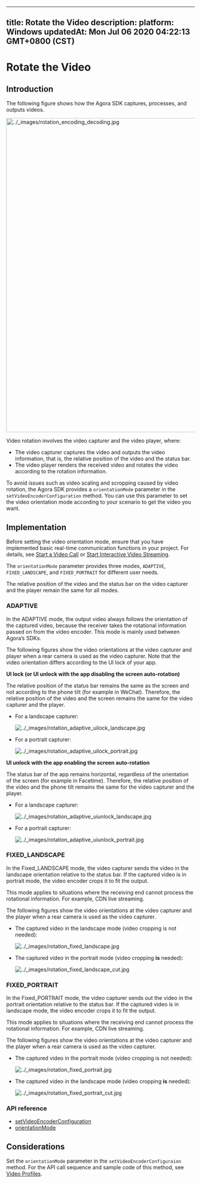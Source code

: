 
---
title: Rotate the Video
description: 
platform: Windows
updatedAt: Mon Jul 06 2020 04:22:13 GMT+0800 (CST)
---
# Rotate the Video
## Introduction

The following figure shows how the Agora SDK captures, processes, and outputs videos.

<img alt="../_images/rotation_encoding_decoding.jpg" src="https://web-cdn.agora.io/docs-files/en/rotation_encoding_decoding.jpg" style="width: 840px; "/>

Video rotation involves the video capturer and the video player, where:

- The video capturer captures the video and outputs the video information, that is, the relative position of the video and the status bar.
- The video player renders the received video and rotates the video according to the rotation information.

To avoid issues such as video scaling and scropping caused by video rotation, the Agora SDK provides a `orientationMode` parameter in the `setVideoEncoderConfiguration` method. You can use this parameter to set the video orientation mode according to your scenario to get the video you want.

## Implementation

Before setting the video orientation mode, ensure that you have implemented basic real-time communication functions in your project. For details, see [Start a Video Call](../../en/Video/start_call_windows.md) or [Start Interactive Video Streaming](../../en/Video/start_live_windows.md).

The `orientationMode` parameter provides three modes, `ADAPTIVE`, `FIXED_LANDSCAPE`, and `FIXED_PORTRAIT` for different user needs. 

<div class="alert note">The relative position of the video and the status bar on the video capturer and the player remain the same for all modes.</div>

### ADAPTIVE

In the ADAPTIVE mode, the output video always follows the orientation of the captured video, because the receiver takes the rotational information passed on from the video encoder. This mode is mainly used between Agora’s SDKs.

The following figures show the video orientations at the video capturer and player when a rear camera is used as the video capturer. Note that the video orientation differs according to the UI lock of your app.

**UI lock (or UI unlock with the app disabling the screen auto-rotation)**

The relative position of the status bar remains the same as the screen and not according to the phone tilt \(for example in WeChat\). Therefore, the relative position of the video and the screen remains the same for the video capturer and the player.
		
- For a landscape capturer:

  <img alt="../_images/rotation_adaptive_uilock_landscape.jpg" src="https://web-cdn.agora.io/docs-files/en/rotation_adaptive_uilock_landscape.jpg" />

- For a portrait capturer:
   
   <img alt="../_images/rotation_adaptive_uilock_portrait.jpg" src="https://web-cdn.agora.io/docs-files/en/rotation_adaptive_uilock_portrait.jpg" />

**UI unlock with the app enabling the screen auto-rotation**

The status bar of the app remains horizontal, regardless of the orientation of the screen \(for example in Facetime\). Therefore, the relative position of the video and the phone tilt remains the same for the video capturer and the player.

- For a landscape capturer:

    <img alt="../_images/rotation_adaptive_uiunlock_landscape.jpg" src="https://web-cdn.agora.io/docs-files/en/rotation_adaptive_uiunlock_landscape.jpg" />

- For a portrait capturer:

    <img alt="../_images/rotation_adaptive_uiunlock_portrait.jpg" src="https://web-cdn.agora.io/docs-files/en/rotation_adaptive_uiunlock_portrait.jpg" />


### FIXED_LANDSCAPE

In the Fixed_LANDSCAPE mode, the video capturer sends the video in the landscape orientation relative to the status bar. If the captured video is in portrait mode, the video encoder crops it to fit the output. 

This mode applies to situations where the receiving end cannot process the rotational information. For example, CDN live streaming.

The following figures show the video orientations at the video capturer and the player when a rear camera is used as the video capturer.

-   The captured video in the landscape mode (video cropping is not needed):

    <img alt="../_images/rotation_fixed_landscape.jpg" src="https://web-cdn.agora.io/docs-files/en/rotation_fixed_landscape.jpg" />

-   The captured video in the portrait mode (video cropping **is** needed):

    <img alt="../_images/rotation_fixed_landscape_cut.jpg" src="https://web-cdn.agora.io/docs-files/en/rotation_fixed_landscape_cut.jpg" />


### FIXED_PORTRAIT

In the Fixed_PORTRAIT mode, the video capturer sends out the video in the portrait orientation relative to the status bar. If the captured video is in landscape mode, the video encoder crops it to fit the output. 

This mode applies to situations where the receiving end cannot process the rotational information. For example, CDN live streaming.

The following figures show the video orientations at the video capturer and the player when a rear camera is used as the video capturer.

-   The captured video in the portrait mode (video cropping is not needed):

    <img alt="../_images/rotation_fixed_portrait.jpg" src="https://web-cdn.agora.io/docs-files/en/rotation_fixed_portrait.jpg" />

-   The captured video in the landscape mode (video cropping **is** needed):

    <img alt="../_images/rotation_fixed_portrait_cut.jpg" src="https://web-cdn.agora.io/docs-files/en/rotation_fixed_portrait_cut.jpg" />

### API reference

- [setVideoEncoderConfiguration](https://docs.agora.io/en/Video/API%20Reference/cpp/classagora_1_1rtc_1_1_i_rtc_engine.html#a9bcbdcee0b5c52f96b32baec1922cf2e)
- [orientationMode](https://docs.agora.io/en/Video/API%20Reference/cpp/structagora_1_1rtc_1_1_video_encoder_configuration.html#acdd8e209a4e4dafceef5879988f39fb6)
## Considerations

Set the `orientationMode` parameter in the `setVideoEncoderConfiguraion` method. For the API call sequence and sample code of this method, see [Video Profiles](../../en/Video/video_profile_windows.md).
